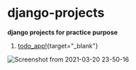 # django-projects
**django projects for practice purpose**

1. [todo_app!](https://github.com/akramnarejo/django-projects/tree/master/todo_app){target="_blank"}

![Screenshot from 2021-03-20 23-50-16](https://user-images.githubusercontent.com/19623279/111883256-f8cd9d80-89db-11eb-9f83-911f9fe73e8d.png)
